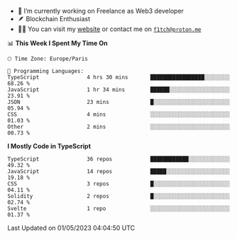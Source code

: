 - 🔭 I’m currently working on Freelance as Web3 developer
- 🪶 Blockchain Enthusiast
- 👨‍💻 You can visit my [website](https://f1tch.xyz) or contact me on [`f1tch@proton.me`](mailto:f1tch@proton.me)

<!--START_SECTION:waka-->
📊 **This Week I Spent My Time On** 

```text
🕑︎ Time Zone: Europe/Paris

💬 Programming Languages: 
TypeScript               4 hrs 30 mins       █████████████████░░░░░░░░   68.26 % 
JavaScript               1 hr 34 mins        ██████░░░░░░░░░░░░░░░░░░░   23.91 % 
JSON                     23 mins             █░░░░░░░░░░░░░░░░░░░░░░░░   05.94 % 
CSS                      4 mins              ░░░░░░░░░░░░░░░░░░░░░░░░░   01.03 % 
Other                    2 mins              ░░░░░░░░░░░░░░░░░░░░░░░░░   00.73 % 
```

**I Mostly Code in TypeScript** 

```text
TypeScript               36 repos            ████████████░░░░░░░░░░░░░   49.32 % 
JavaScript               14 repos            █████░░░░░░░░░░░░░░░░░░░░   19.18 % 
CSS                      3 repos             █░░░░░░░░░░░░░░░░░░░░░░░░   04.11 % 
Solidity                 2 repos             █░░░░░░░░░░░░░░░░░░░░░░░░   02.74 % 
Svelte                   1 repo              ░░░░░░░░░░░░░░░░░░░░░░░░░   01.37 % 
```




 Last Updated on 01/05/2023 04:04:50 UTC
<!--END_SECTION:waka-->
